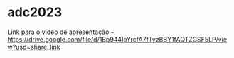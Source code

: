 # adc2023
Link para o video de apresentação - https://drive.google.com/file/d/1Bp944IoYrcfA7fTyzBBY1fAQTZGSF5LP/view?usp=share_link
